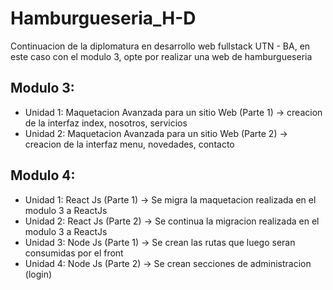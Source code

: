 # Hamburgueseria_H-D
Continuacion de la diplomatura en desarrollo web fullstack UTN - BA, en este caso con el modulo 3, opte por realizar una web de hamburgueseria
## Modulo 3:
* Unidad 1: Maquetacion Avanzada para un sitio Web (Parte 1) -> creacion de la interfaz index, nosotros, servicios
* Unidad 2: Maquetacion Avanzada para un sitio Web (Parte 2) -> creacion de la interfaz menu, novedades, contacto

## Modulo 4:
* Unidad 1: React Js (Parte 1) -> Se migra la maquetacion realizada en el modulo 3 a ReactJs
* Unidad 2: React Js (Parte 2) -> Se continua la migracion realizada en el modulo 3 a ReactJs
* Unidad 3: Node Js (Parte 1) -> Se crean las rutas que luego seran consumidas por el front
* Unidad 4: Node Js (Parte 2) -> Se crean secciones de administracion (login)
